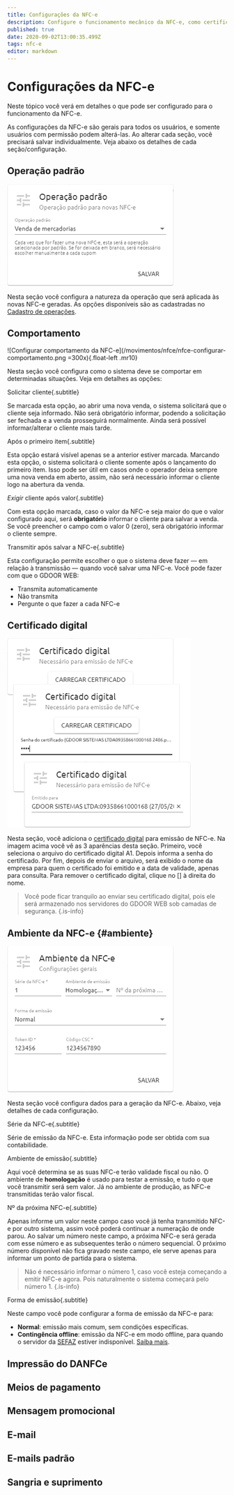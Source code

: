 ```yaml
---
title: Configurações da NFC-e
description: Configure o funcionamento mecânico da NFC-e, como certificado digital, série, etc.
published: true
date: 2020-09-02T13:00:35.499Z
tags: nfc-e
editor: markdown
---
```


# Configurações da NFC-e

Neste tópico você verá em detalhes o que pode ser configurado para o funcionamento da NFC-e.

As configurações da NFC-e são gerais para todos os usuários, e somente usuários com permissão podem alterá-las. Ao alterar cada seção, você precisará salvar individualmente. Veja abaixo os detalhes de cada seção/configuração.

## Operação padrão

![Configurar operação padrão na NFC-e](/movimentos/nfce/nfce-configurar-operacoes.png)

Nesta seção você configura a natureza da operação que será aplicada às novas NFC-e geradas. As opções disponíveis são as cadastradas no [Cadastro de operações](/cadastros/operacoes).

## Comportamento

![Configurar comportamento da NFC-e](/movimentos/nfce/nfce-configurar-comportamento.png =300x){.float-left .mr10}

Nesta seção você configura como o sistema deve se comportar em determinadas situações. Veja em detalhes as opções:

Solicitar cliente{.subtitle}

Se marcada esta opção, ao abrir uma nova venda, o sistema solicitará que o cliente seja informado. Não será obrigatório informar, podendo a solicitação ser fechada e a venda prosseguirá normalmente. Ainda será possível informar/alterar o cliente mais tarde.

Após o primeiro item{.subtitle}

Esta opção estará visível apenas se a anterior estiver marcada. Marcando esta opção, o sistema solicitará o cliente somente após o lançamento do primeiro item. Isso pode ser útil em casos onde o operador deixa sempre uma nova venda em aberto, assim, não será necessário informar o cliente logo na abertura da venda.

*Exigir* cliente após valor{.subtitle}

Com esta opção marcada, caso o valor da NFC-e seja maior do que o valor configurado aqui, será **obrigatório** informar o cliente para salvar a venda. Se você preencher o campo com o valor 0 (zero), será obrigatório informar o cliente sempre.

Transmitir após salvar a NFC-e{.subtitle}

Esta configuração permite escolher o que o sistema deve fazer — em relação à transmissão — quando você salvar uma NFC-e. Você pode fazer com que o GDOOR WEB:
- Transmita automaticamente
- Não transmita
- Pergunte o que fazer a cada NFC-e

## Certificado digital

![Configuração do certificado digital na NFC-e](/movimentos/nfce/nfce-configurar-certificado.png)

Nesta seção, você adiciona o [certificado digital](/glossario#certificado-digital) para emissão de NFC-e. Na imagem acima você vê as 3 aparências desta seção. Primeiro, você seleciona o arquivo do certificado digital A1. Depois informa a senha do certificado. Por fim, depois de enviar o arquivo, será exibido o nome da empresa para quem o certificado foi emitido e a data de validade, apenas para consulta. Para remover o certificado digital, clique no [<em class="mdi mdi-close"></em>] à direita do nome.

> Você pode ficar tranquilo ao enviar seu certificado digital, pois ele será armazenado nos servidores do GDOOR WEB sob camadas de segurança.
{.is-info}

## Ambiente da NFC-e {#ambiente}

![Configurar o ambiente da NFC-e](/movimentos/nfce/nfce-configurar-ambiente.png)

Nesta seção você configura dados para a geração da NFC-e. Abaixo, veja detalhes de cada configuração.

Série da NFC-e{.subtitle}

Série de emissão da NFC-e. Esta informação pode ser obtida com sua contabilidade.

Ambiente de emissão{.subtitle}

Aqui você determina se as suas NFC-e terão validade fiscal ou não. O ambiente de **homologação** é usado para testar a emissão, e tudo o que você transmitir será sem valor. Já no ambiente de produção, as NFC-e transmitidas terão valor fiscal.

Nº da próxima NFC-e{.subtitle}

Apenas informe um valor neste campo caso você já tenha transmitido NFC-e por outro sistema, assim você poderá continuar a numeração de onde parou. Ao salvar um número neste campo, a próxima NFC-e será gerada com esse número e as subsequentes terão o número sequencial. O próximo número disponível não fica gravado neste campo, ele serve apenas para informar um ponto de partida para o sistema.

> Não é necessário informar o número 1, caso você esteja começando a emitir NFC-e agora. Pois naturalmente o sistema começará pelo número 1.
{.is-info}

Forma de emissão{.subtitle}

Neste campo você pode configurar a forma de emissão da NFC-e para: 
- **Normal**: emissão mais comum, sem condições específicas.
- **Contingência offline**: emissão da NFC-e em modo offline, para quando o servidor da [SEFAZ](/glossario#sefaz) estiver indisponível. [Saiba mais](../nfc-e/contingencia).

## Impressão do DANFCe

## Meios de pagamento

## Mensagem promocional

## E-mail

## E-mails padrão

## Sangria e suprimento
